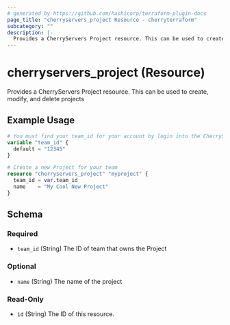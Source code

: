 ```yaml
---
# generated by https://github.com/hashicorp/terraform-plugin-docs
page_title: "cherryservers_project Resource - cherryterraform"
subcategory: ""
description: |-
  Provides a CherryServers Project resource. This can be used to create, modify, and delete projects
---
```


# cherryservers_project (Resource)

Provides a CherryServers Project resource. This can be used to create, modify, and delete projects

## Example Usage

```terraform
# You must find your team_id for your account by login into the CherryServers portal: [https://portal.cherryservers.com/#/login](https://portal.cherryservers.com/#/login)
variable "team_id" {
  default = "12345"
}

# Create a new Project for your team 
resource "cherryservers_project" "myproject" {
  team_id = var.team_id
  name    = "My Cool New Project"
}
```

<!-- schema generated by tfplugindocs -->
## Schema

### Required

- `team_id` (String) The ID of team that owns the Project

### Optional

- `name` (String) The name of the project

### Read-Only

- `id` (String) The ID of this resource.



